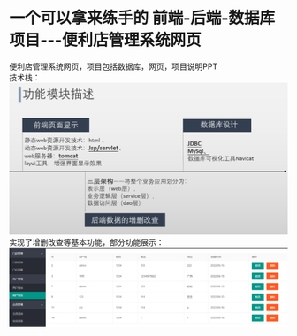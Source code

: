 # 一个可以拿来练手的 前端-后端-数据库 项目---便利店管理系统网页
便利店管理系统网页，项目包括数据库，网页，项目说明PPT\
技术栈：
![功能模块描述.png](pic/功能模块描述.png "功能模块描述")
实现了增删改查等基本功能，部分功能展示：
![部分功能展示.png](pic/部分功能展示.png "部分功能展示")
